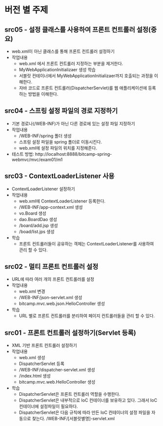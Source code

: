 # 버전 별 주제

## src05 - 설정 클래스를 사용하여 프론트 컨트롤러 설정(중요)
- web.xml이 아닌 클래스를 통해 프론트 컨트롤러 설정하기
- 작업내용
  - web.xml 에서 프론트 컨트롤러 지정하는 부분을 제거한다.
  - MyWebApplicationInitializaer 생성
학습
  - 서블릿 컨테이너에서  MyWebApplicationInitializaer까지 호출되는 과정을 이해한다.
  - 자바 코드로 프론트 컨트롤러(DispatcherServlet)를 웹 애플리케이션에 등록하는 방법을 이해한다. 
  
## src04 - 스프링 설정 파일의 경로 지정하기
- 기본 경로나(/WEB-INF)가 아닌 다른 경로에 있는 설정 파일 지정하기
- 작업내용
  - /WEB-INF/spring 폴더 생성
  - 스프링 설정 파일을 spring 폴더로 이동시킨다.
  - web.xml에 설정 파일의 위치를 지정해준다.
- 테스트 방법: http://localhost:8888/bitcamp-spring-webmvc/mvc/exam01/m1
  
## src03 - ContextLoaderListener 사용
- ContextLoaderListener 설정하기
- 작업내용
  - web.xml에 ContextLoaderListener 등록한다.
  - /WEB-INF/app-context.xml 생성
  - vo.Board 생성
  - dao.BoardDao 생성
  - /board/add.jsp 생성
  - /boad/list.jps 생성
- 학습
  - 프론트 컨트롤러들이 공유하는 객체는 ContextLoaderListener를 사용하여 관리 할 수 있다. 


## src02 - 멀티 프론트 컨트롤러 설정
- URL에 따라 여러 개의 프론트 컨트롤러를 설정
- 작업내용
  - web.xml 변경
  - /WEB-INF/json-servlet.xml 생성
  - bitcamp.mvc.web.json.HelloController 생성
- 학습
  - URL 별로 프론트 컨트롤러를 분리하여 페이지 컨트롤러들을 관리 할 수 있다.

## src01 - 프론트 컨트롤러 설정하기(Servlet 등록)
- XML 기반 프론트 컨트롤러 설정하기
- 작업내용
  - web.xml 생성
  - DispatcherServlet 등록
  - /WEB-INF/dispatcher-servlet.xml 생성
  - /index.html 생성
  - bitcamp.mvc.web.HelloController 생성
- 학습
  - DispatcherServlet은 프론트 컨트롤러 역할을 수행한다.
  - DispatcherServlet은 내부적으로 IoC 컨테이너를 보유하고 있다.
         그래서 IoC 컨테이너에 설정파일이 필요하다.
  - DispatcherServlet은 다음 규칙에 따라 만든 IoC 컨테이너의 설정 파일을 자동으로 찾는다.
    /WEB-INF/[서블릿별명]-servlet.xml